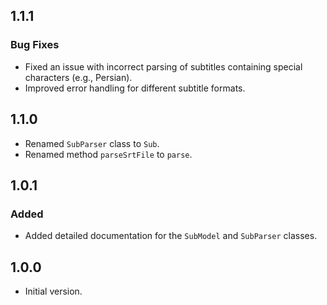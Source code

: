 ## 1.1.1
### Bug Fixes
- Fixed an issue with incorrect parsing of subtitles containing special characters (e.g., Persian).
- Improved error handling for different subtitle formats.

## 1.1.0
- Renamed `SubParser` class to `Sub`.
- Renamed method `parseSrtFile` to `parse`.

## 1.0.1
### Added
- Added detailed documentation for the `SubModel` and `SubParser` classes.

## 1.0.0

- Initial version.
